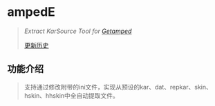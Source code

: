 # ampedE
>*Extract KarSource Tool for [Getamped](http://bfo.sdo.com/)*
>
>[更新历史](WHATSNEW.md)
## 功能介绍
>支持通过修改附带的ini文件，实现从预设的kar、dat、repkar、skin、hskin、hhskin中全自动提取文件。
>

